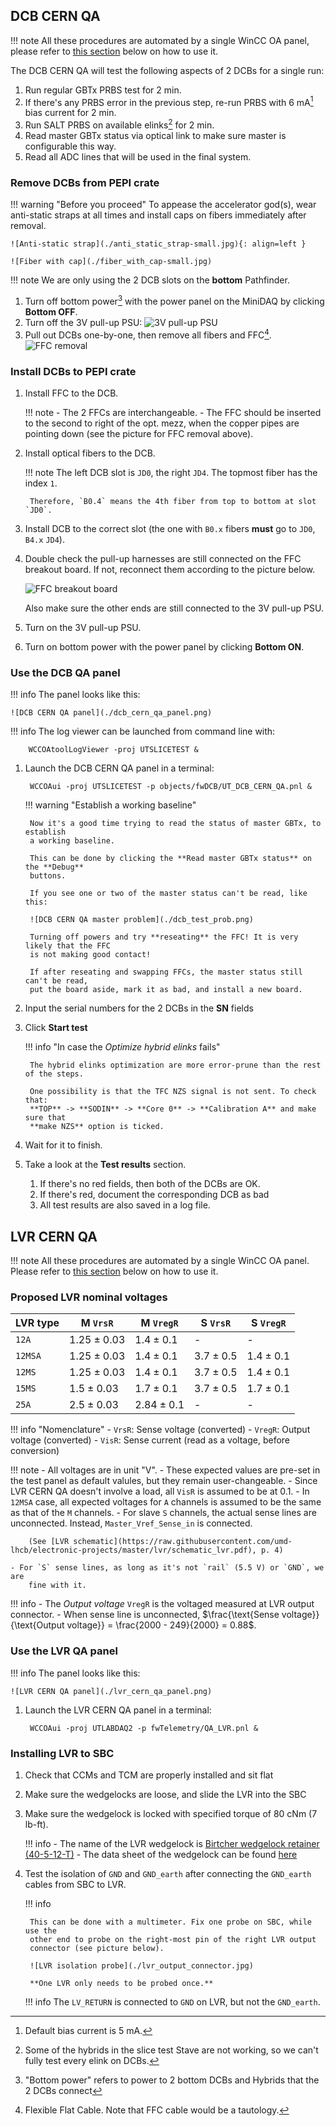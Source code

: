 ## DCB CERN QA

!!! note
    All these procedures are automated by a single WinCC OA panel, please
    refer to [this section](#use-the-dcb-qa-panel) below on how to use it.

The DCB CERN QA will test the following aspects of 2 DCBs for a single run:

1. Run regular GBTx PRBS test for 2 min.
2. If there's any PRBS error in the previous step, re-run PRBS with 6 mA[^1]
   bias current for 2 min.
3. Run SALT PRBS on available elinks[^2] for 2 min.
4. Read master GBTx status via optical link to make sure master is configurable
   this way.
5. Read all ADC lines that will be used in the final system.


[^1]: Default bias current is 5 mA.
[^2]: Some of the hybrids in the slice test Stave are not working, so we can't
      fully test every elink on DCBs.


### Remove DCBs from PEPI crate

!!! warning "Before you proceed"
    To appease the accelerator god(s), wear anti-static straps at all times and
    install caps on fibers immediately after removal.

    ![Anti-static strap](./anti_static_strap-small.jpg){: align=left }

    ![Fiber with cap](./fiber_with_cap-small.jpg)

!!! note
    We are only using the 2 DCB slots on the **bottom** Pathfinder.

1. Turn off bottom power[^3] with the power panel on the MiniDAQ by clicking
   **Bottom OFF**.
2. Turn off the 3V pull-up PSU:
    ![3V pull-up PSU](./3v_pullup_psu.jpg)
3. Pull out DCBs one-by-one, then remove all fibers and FFC[^4].
    ![FFC removal](./ffc_removal.jpg)


[^3]: "Bottom power" refers to power to 2 bottom DCBs and Hybrids that the 2
      DCBs connect
[^4]: Flexible Flat Cable. Note that FFC cable would be a tautology.


### Install DCBs to PEPI crate

1. Install FFC to the DCB.

    !!! note
        - The 2 FFCs are interchangeable.
        - The FFC should be inserted to the second to right of the opt. mezz,
          when the copper pipes are pointing down (see the picture for FFC
          removal above).

2. Install optical fibers to the DCB.

    !!! note
        The left DCB slot is `JD0`, the right `JD4`. The topmost fiber has the
        index `1`.

        Therefore, `B0.4` means the 4th fiber from top to bottom at slot `JD0`.

3. Install DCB to the correct slot (the one with `B0.x` fibers **must** go to
   `JD0`, `B4.x` `JD4`).

4. Double check the pull-up harnesses are still connected on the FFC breakout
   board. If not, reconnect them according to the picture below.

    ![FFC breakout board](./pull_up_cables.jpg)

    Also make sure the other ends are still connected to the 3V pull-up PSU.

5. Turn on the 3V pull-up PSU.
6. Turn on bottom power with the power panel by clicking **Bottom ON**.


### Use the DCB QA panel

!!! info
    The panel looks like this:

    ![DCB CERN QA panel](./dcb_cern_qa_panel.png)

!!! info
    The log viewer can be launched from command line with:

        WCCOAtoolLogViewer -proj UTSLICETEST &

1. Launch the DCB CERN QA panel in a terminal:

        WCCOAui -proj UTSLICETEST -p objects/fwDCB/UT_DCB_CERN_QA.pnl &

    !!! warning "Establish a working baseline"

        Now it's a good time trying to read the status of master GBTx, to establish
        a working baseline.

        This can be done by clicking the **Read master GBTx status** on the **Debug**
        buttons.

        If you see one or two of the master status can't be read, like this:

        ![DCB CERN QA master problem](./dcb_test_prob.png)

        Turning off powers and try **reseating** the FFC! It is very likely that the FFC
        is not making good contact!

        If after reseating and swapping FFCs, the master status still can't be read,
        put the board aside, mark it as bad, and install a new board.

2. Input the serial numbers for the 2 DCBs in the **SN** fields
3. Click **Start test**

    !!! info "In case the _Optimize hybrid elinks_ fails"

        The hybrid elinks optimization are more error-prune than the rest of the steps.

        One possibility is that the TFC NZS signal is not sent. To check that:
        **TOP** -> **SODIN** -> **Core 0** -> **Calibration A** and make sure that
        **make NZS** option is ticked.


4. Wait for it to finish.
5. Take a look at the **Test results** section.

    1. If there's no red fields, then both of the DCBs are OK.
    2. If there's red, document the corresponding DCB as bad
    3. All test results are also saved in a log file.


## LVR CERN QA

!!! note
    All these procedures are automated by a single WinCC OA panel. Please
    refer to [this section](#use-the-lvr-qa-panel) below on how to use it.


### Proposed LVR nominal voltages

| LVR type | M `VrsR` | M `VregR` |S `VrsR` | S `VregR` |
|---|---|---|---|---|
| `12A` | $1.25 \pm 0.03$ | $1.4 \pm 0.1$ | - | - |
| `12MSA` | $1.25 \pm 0.03$ | $1.4 \pm 0.1$ | $3.7 \pm 0.5$ | $1.4 \pm 0.1$ |
| `12MS` | $1.25 \pm 0.03$ | $1.4 \pm 0.1$ | $3.7 \pm 0.5$ | $1.4 \pm 0.1$ |
| `15MS` | $1.5 \pm 0.03$ | $1.7 \pm 0.1$ | $3.7 \pm 0.5$ | $1.7 \pm 0.1$ |
| `25A` | $2.5 \pm 0.03$ | $2.84 \pm 0.1$ | - | - |

!!! info "Nomenclature"
    - `VrsR`: Sense voltage (converted)
    - `VregR`: Output voltage (converted)
    - `VisR`: Sense current (read as a voltage, before conversion)

!!! note
    - All voltages are in unit "V".
    - These expected values are pre-set in the test panel as default valules,
        but they remain user-changeable.
    - Since LVR CERN QA doesn't involve a load, all `VisR` is assumed to be at
        $0.1$.
    - In `12MSA` case, all expected voltages for `A` channels is assumed to be
          the same as that of the `M` channels.
    - For slave `S` channels, the actual sense lines are unconnected.
        Instead, `Master_Vref_Sense_in` is connected.

        (See [LVR schematic](https://raw.githubusercontent.com/umd-lhcb/electronic-projects/master/lvr/schematic_lvr.pdf), p. 4)

    - For `S` sense lines, as long as it's not `rail` (5.5 V) or `GND`, we are
        fine with it.

!!! info
    - The _Output voltage_ `VregR` is the voltaged measured at LVR output
        connector.
    - When sense line is unconnected,
      $\frac{\text{Sense voltage}}{\text{Output voltage}} = \frac{2000 - 249}{2000} = 0.88$.


### Use the LVR QA panel

!!! info
    The panel looks like this:

    ![LVR CERN QA panel](./lvr_cern_qa_panel.png)

1. Launch the LVR CERN QA panel in a terminal:

        WCCOAui -proj UTLABDAQ2 -p fwTelemetry/QA_LVR.pnl &


### Installing LVR to SBC

1. Check that CCMs and TCM are properly installed and sit flat
2. Make sure the wedgelocks are loose, and slide the LVR into the SBC

3. Make sure the wedgelock is locked with specified torque of 80 cNm (7 lb-ft).

    !!! info
        - The name of the LVR wedgelock is [Birtcher wedgelock retainer (40-5-12-T)](https://schroff.nvent.com/en-gb/products/enc40-5-10-b-lf-ln-m?selectionPath=0%7C0%7C0%7C0%7C0%7C0%7C0%7C)
        - The data sheet of the wedgelock can be found [here](https://schroff.nvent.com/sites/g/files/hdkjer281/files/acquiadam/2020-11/40-5_DataSheet.pdf)

4. Test the isolation of `GND` and `GND_earth` after connecting the `GND_earth`
    cables from SBC to LVR.

    !!! info

        This can be done with a multimeter. Fix one probe on SBC, while use the
        other end to probe on the right-most pin of the right LVR output
        connector (see picture below).

        ![LVR isolation probe](./lvr_output_connector.jpg)

        **One LVR only needs to be probed once.**

    !!! info
        The `LV_RETURN` is connected to `GND` on LVR, but not the `GND_earth`.
